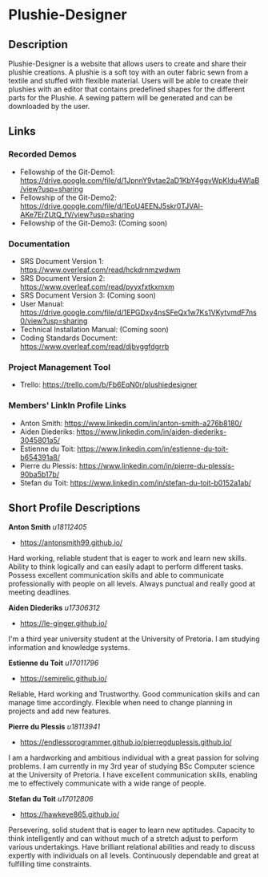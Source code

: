 # Plushie-Designer

## Description
Plushie-Designer is a website that allows users to create and share their plushie creations. A plushie is a soft toy with an outer fabric sewn from a textile and stuffed with flexible material. Users will be able to create their plushies with an editor that contains predefined shapes for the different parts for the Plushie. A sewing pattern will be generated and can be downloaded by the user.

## Links
### Recorded Demos
- Fellowship of the Git-Demo1: https://drive.google.com/file/d/1JpnnY9vtae2aD1KbY4ggvWpKldu4WIaB/view?usp=sharing
- Fellowship of the Git-Demo2: https://drive.google.com/file/d/1EoU4EENJ5skr0TJVAl-AKe7ErZUtQ_fV/view?usp=sharing
- Fellowship of the Git-Demo3: (Coming soon)
### Documentation
- SRS Document Version 1: https://www.overleaf.com/read/hckdrnmzwdwm
- SRS Document Version 2: https://www.overleaf.com/read/pyyxfxtkxmxm
- SRS Document Version 3: (Coming soon)
- User Manual: https://drive.google.com/file/d/1EPGDxy4nsSFeQx1w7Ks1VKytvmdF7ns0/view?usp=sharing
- Technical Installation Manual: (Coming soon)
- Coding Standards Document: https://www.overleaf.com/read/djbvggfdgrrb
### Project Management Tool
- Trello: https://trello.com/b/Fb6EqN0r/plushiedesigner
### Members' LinkIn Profile Links
- Anton Smith: https://www.linkedin.com/in/anton-smith-a276b8180/
- Aiden Diederiks: https://www.linkedin.com/in/aiden-diederiks-3045801a5/
- Estienne du Toit: https://www.linkedin.com/in/estienne-du-toit-b654391a8/
- Pierre du Plessis: https://www.linkedin.com/in/pierre-du-plessis-90ba5b17b/
- Stefan du Toit: https://www.linkedin.com/in/stefan-du-toit-b0152a1ab/

## Short Profile Descriptions
**Anton Smith**
*u18112405*
- https://antonsmith99.github.io/

Hard working, reliable student that is eager to work and learn new skills.
Ability to think logically and can easily adapt to perform different tasks.
Possess excellent communication skills and able to communicate professionally with people on all levels.
Always punctual and really good at meeting deadlines.

**Aiden Diederiks**
*u17306312*
- https://le-ginger.github.io/

I'm a third year university student at the University of Pretoria. I am studying information and knowledge systems.

**Estienne du Toit**
*u17011796*
- https://semirelic.github.io/

Reliable, Hard working and Trustworthy. Good communication skills and can manage time accordingly.
Flexible when need to change planning in projects and add new features.

**Pierre du Plessis**
*u18113941*
- https://endlessprogrammer.github.io/pierregduplessis.github.io/

I am a hardworking and ambitious individual with a great passion for solving problems. I am currently in my 3rd year of studying BSc Computer science at the University of Pretoria. I have excellent communication skills, enabling me to effectively communicate with a wide range of people.

**Stefan du Toit**
*u17012806*
- https://hawkeye865.github.io/

Persevering, solid student that is eager to learn new aptitudes. 
Capacity to think intelligently and can without much of a stretch adjust to perform various undertakings. 
Have brilliant relational abilities and ready to discuss expertly with individuals on all levels. 
Continuously dependable and great at fulfilling time constraints.
